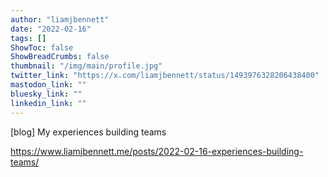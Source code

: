 ```yaml
---
author: "liamjbennett"
date: "2022-02-16"
tags: []
ShowToc: false
ShowBreadCrumbs: false
thumbnail: "/img/main/profile.jpg"
twitter_link: "https://x.com/liamjbennett/status/1493976328206438400"
mastodon_link: ""
bluesky_link: ""
linkedin_link: ""
---
```


[blog] My experiences building teams

https://www.liamjbennett.me/posts/2022-02-16-experiences-building-teams/

